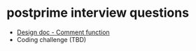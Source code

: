 # postprime interview questions

- [Design doc - Comment function](https://github.com/postprime/postprime-interviews/blob/master/backend/design-docs/comment-system.md)
- Coding challenge (TBD)
